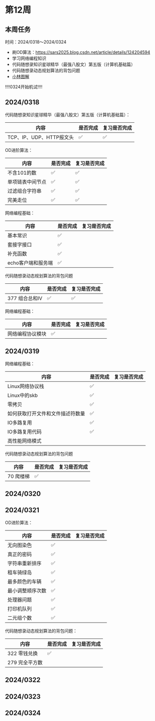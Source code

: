 # 第12周

## 本周任务

时间：2024/0318～2024/0324

+ 刷OD算法：https://sars2025.blog.csdn.net/article/details/124204594
+ 学习网络编程知识
+ 代码随想录知识星球精华（最强八股文）第五版（计算机基础篇）
+ 代码随想录动态规划算法的背包问题
+ [小林图解](https://www.xiaolincoding.com/os/8_network_system/selete_poll_epoll.html#%E6%9C%80%E5%9F%BA%E6%9C%AC%E7%9A%84-socket-%E6%A8%A1%E5%9E%8B)

‼️‼️0324开始机试‼️‼️

## 2024/0318

代码随想录知识星球精华（最强八股文）第五版（计算机基础篇）：

| 内容                     | 是否完成 | 复习是否完成 |
| ------------------------ | -------- | ------------ |
| TCP、IP、UDP、HTTP报文头 | ✅        | ✅            |

OD进阶算法：

| 内容             | 是否完成 | 复习是否完成 |
| ---------------- | -------- | ------------ |
| 不含101的数      | ✅        | ✅            |
| 单项链表中间节点 | ✅        | ✅            |
| 过滤组合字符串   | ✅        | ✅            |
| 完美走位         | ✅        | ✅            |

网络编程基础：

| 内容               | 是否完成 | 复习是否完成 |
| ------------------ | -------- | ------------ |
| 基本常识           | ✅        |              |
| 套接字接口         | ✅        |              |
| 补充函数           | ✅        |              |
| echo客户端和服务端 | ✅        |              |

代码随想录动态规划算法的背包问题

| 内容           | 是否完成 | 复习是否完成 |
| -------------- | -------- | ------------ |
| 377 组合总和IV | ✅        | ✅            |

网络编程基础：

| 内容             | 是否完成 | 复习是否完成 |
| ---------------- | -------- | ------------ |
| 网络编程协议模块 | ✅        |              |

## 2024/0319

网络编程基础：

| 内容                             | 是否完成 | 复习是否完成 |
| -------------------------------- | -------- | ------------ |
| Linux网络协议栈                  | ✅        |              |
| Linux中的skb                     | ✅        |              |
| 零拷贝                           | ✅        |              |
| 如何获取打开文件和文件描述符数量 | ✅        |              |
| IO多路复用                       | ✅        |              |
| IO多路复用代码                   | ✅        |              |
| 高性能网络模式                   |          |              |

代码随想录动态规划算法的背包问题

| 内容      | 是否完成 | 复习是否完成 |
| --------- | -------- | ------------ |
| 70 爬楼梯 | ✅        |              |

## 2024/0320

## 2024/0321

OD进阶算法：

| 内容             | 是否完成 | 复习是否完成 |
| ---------------- | -------- | ------------ |
| 无向图染色       | ✅        |              |
| 真正的密码       | ✅        |              |
| 字符串重新排序   | ✅        |              |
| 租车骑绿岛       | ✅        |              |
| 最多颜色的车辆   | ✅        |              |
| 最小调整顺序次数 | ✅        |              |
| 处理器问题       | ✅        |              |
| 打印机队列       | ✅        |              |
| 二元组个数       | ✅        |              |

代码随想录动态规划算法的背包问题：

| 内容           | 是否完成 | 复习是否完成 |
| -------------- | -------- | ------------ |
| 322 零钱兑换   | ✅        |              |
| 279 完全平方数 |          |              |

## 2024/0322

## 2024/0323

## 2024/0324

